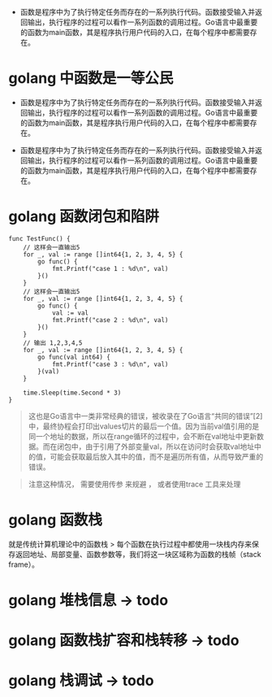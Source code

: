 - 函数是程序中为了执行特定任务而存在的一系列执行代码。函数接受输入并返回输出，执行程序的过程可以看作一系列函数的调用过程。Go语言中最重要的函数为main函数，其是程序执行用户代码的入口，在每个程序中都需要存在。


# golang 中函数是一等公民

- 函数是程序中为了执行特定任务而存在的一系列执行代码。函数接受输入并返回输出，执行程序的过程可以看作一系列函数的调用过程。Go语言中最重要的函数为main函数，其是程序执行用户代码的入口，在每个程序中都需要存在。

- 函数是程序中为了执行特定任务而存在的一系列执行代码。函数接受输入并返回输出，执行程序的过程可以看作一系列函数的调用过程。Go语言中最重要的函数为main函数，其是程序执行用户代码的入口，在每个程序中都需要存在。

# golang 函数闭包和陷阱


```golang
func TestFunc() {
	// 这样会一直输出5
	for _, val := range []int64{1, 2, 3, 4, 5} {
		go func() {
			fmt.Printf("case 1 : %d\n", val)
		}()
	}
	// 这样会一直输出5
	for _, val := range []int64{1, 2, 3, 4, 5} {
		go func() {
			val := val
			fmt.Printf("case 2 : %d\n", val)
		}()
	}
	// 输出 1,2,3,4,5
	for _, val := range []int64{1, 2, 3, 4, 5} {
		go func(val int64) {
			fmt.Printf("case 3 : %d\n", val)
		}(val)
	}

	time.Sleep(time.Second * 3)
}
```

> 这也是Go语言中一类非常经典的错误，被收录在了Go语言“共同的错误”[2]中，最终协程会打印出values切片的最后一个值。因为当前val值引用的是同一个地址的数据，所以在range循环的过程中，会不断在val地址中更新数据。而在闭包中，由于引用了外部变量val，所以在访问时会获取val地址中的值，可能会获取最后放入其中的值，而不是遍历所有值，从而导致严重的错误。

> 注意这种情况， 需要使用传参 来规避 ， 或者使用trace 工具来处理

# golang 函数栈

就是传统计算机理论中的函数栈 > 每个函数在执行过程中都使用一块栈内存来保存返回地址、局部变量、函数参数等，我们将这一块区域称为函数的栈帧（stack frame）。

# golang 堆栈信息 -> todo

# golang 函数栈扩容和栈转移 -> todo

# golang 栈调试 -> todo

